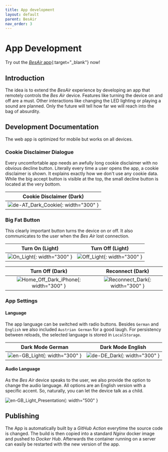 ```yaml
---
title: App development
layout: default
parent: BesAir
nav_order: 3
---
```


# App Development

Try out the [_BesAir_ app](http://bes-air.😡🤖.ml/){:target="\_blank"} now!

## Introduction

The idea is to extend the _BesAir_ experience by developing an app that remotely controls the _Bes Air_ device. Features like turning the device on and off are a must. Other interactions like changing the LED lighting or playing a sound are planned. Only the future will tell how far we will reach into the bag of absurdity.

## Development Documentation

The web app is optimized for mobile but works on all devices.

### Cookie Disclaimer Dialogue

Every uncomfortable app needs an awfully long cookie disclaimer with no obvious decline button. Literally every time a user opens the app, a cookie disclaimer is shown. It explains exactly how we don't use any cookie data. While the big accept button is visible at the top, the small decline button is located at the very bottom.

| Cookie Disclaimer (Dark) |
| :-----: |
| ![de-AT_Dark_Cookie](assets/app-screenshots/disclaimers/de-AT_Dark_Cookie.png){: width="300"  } |

### Big Fat Button

This clearly important button turns the device on or off. It also communicates to the user when the _Bes Air_ lost connection.

| Turn On (Light) | Turn Off (Light) |
| :-----: | :-----: |
| ![On_Light](assets/app-screenshots/home/On_Light.png){: width="300" } | ![Off_Light](assets/app-screenshots/home/Off_Light.png){: width="300" } |

| Turn Off (Dark) | Reconnect (Dark) |
| :-----: | :-----: |
| ![Home_Off_Dark_iPhone](assets/app-screenshots/home/Off_Dark.png){: width="300" } | ![Reconnect_Dark](assets/app-screenshots/home/Reconnect_Dark.png){: width="300" } |

### App Settings

#### Language

The app language can be switched with radio buttons. Besides `German` and `English` we also included `Austrian German` for a good laugh. For persistency between reloads, the selected language is stored in `LocalStorage`.

|                                Dark Mode German                                 |                               Dark Mode English                               |
| :-----------------------------------------------------------------------------: | :---------------------------------------------------------------------------: |
| ![en-GB_Light](assets/app-screenshots/settings/en-GB_Light.png){: width="300" } | ![de-DE_Dark](assets/app-screenshots/settings/de-DE_Dark.png){: width="300" } |

#### Audio Language

As the _Bes Air_ device speaks to the user, we also provide the option to change the audio language. All options are an English version with a specific accent. So, naturally, you can let the device talk as a child.

![en-GB_Light_Presentation](assets/app-screenshots/settings/en-GB_Light_Presentation.jpg){: width="500" }

## Publishing

The App is automatically built by a _GitHub Action_ everytime the source code is changed.
The build is then copied into a standard _Nginx_ docker image and pushed to _Docker Hub_.
Afterwards the container running on a server can easily be restarted with the new version of the app.
